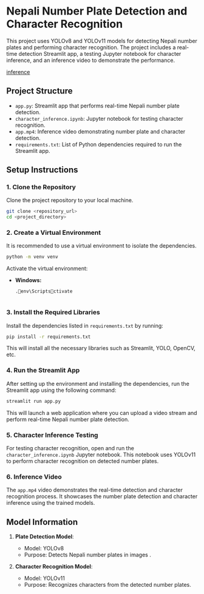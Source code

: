 
# Nepali Number Plate Detection and Character Recognition

This project uses YOLOv8 and YOLOv11 models for detecting Nepali number plates and performing character recognition. The project includes a real-time detection Streamlit app, a testing Jupyter notebook for character inference, and an inference video to demonstrate the performance.

[inference](https://github.com/Mastermind305/Nepali-numberplate-detection-and-Character-Recognition/blob/main/inferences%20of%20character%20detection/detected%20output.1png.png)


## Project Structure

- `app.py`: Streamlit app that performs real-time Nepali number plate detection.
- `character_inference.ipynb`: Jupyter notebook for testing character recognition.
- `app.mp4`: Inference video demonstrating number plate and character detection.
- `requirements.txt`: List of Python dependencies required to run the Streamlit app.

## Setup Instructions

### 1. Clone the Repository
Clone the project repository to your local machine.

```bash
git clone <repository_url>
cd <project_directory>
```

### 2. Create a Virtual Environment
It is recommended to use a virtual environment to isolate the dependencies.

```bash
python -m venv venv
```

Activate the virtual environment:

- **Windows:**
  ```bash
  .env\Scriptsctivate
  ```


  ```

### 3. Install the Required Libraries
Install the dependencies listed in `requirements.txt` by running:

```bash
pip install -r requirements.txt
```

This will install all the necessary libraries such as Streamlit, YOLO, OpenCV, etc.

### 4. Run the Streamlit App
After setting up the environment and installing the dependencies, run the Streamlit app using the following command:

```bash
streamlit run app.py
```

This will launch a web application where you can upload a video stream and perform real-time Nepali number plate detection.

### 5. Character Inference Testing
For testing character recognition, open and run the `character_inference.ipynb` Jupyter notebook. This notebook uses YOLOv11 to perform character recognition on detected number plates.

### 6. Inference Video
The `app.mp4` video demonstrates the real-time detection and character recognition process. It showcases the number plate detection and character inference using the trained models.

## Model Information

1. **Plate Detection Model**:
   - Model: YOLOv8
   - Purpose: Detects Nepali number plates in images .

2. **Character Recognition Model**:
   - Model: YOLOv11
   - Purpose: Recognizes characters from the detected number plates.
